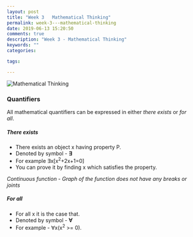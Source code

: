 ```yaml
---
layout: post
title: "Week 3   Mathematical Thinking"
permalink: week-3---mathematical-thinking
date: 2019-06-13 15:20:50
comments: true
description: "Week 3 - Mathematical Thinking"
keywords: ""
categories:

tags:

---
```


![Mathematical Thinking](/images/mathematical-thinking.png)

### <span>Quantifiers</span>

All mathematical quantifiers can be expressed in either _there exists_ or _for all_.

##### There exists
* There exists an object x having property P.
* Denoted by symbol - __∃__
* For example ∃x[x<sup>2</sup>+2x+1=0]
* You can prove it by finding x which satisfies the property.

_Continuous function - Graph of the function does not have any breaks or joints_

##### For all
* For all x it is the case that.
* Denoted by symbol - __∀__
* For example - ∀x(x<sup>2</sup> >= 0).
